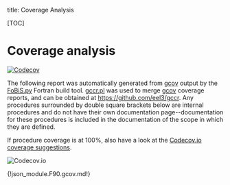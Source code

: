 title: Coverage Analysis

[TOC]

# Coverage analysis

[![Codecov](https://img.shields.io/codecov/c/github/jacobwilliams/json-fortran.svg?style=plastic)](http://codecov.io/github/jacobwilliams/json-fortran?branch=master)


The following report was automatically generated from
[gcov](https://gcc.gnu.org/onlinedocs/gcc/Gcov.html) output by the
[FoBiS.py](https://github.com/szaghi/FoBiS) Fortran build
tool. [gccr.pl](gccr.pl.html) was used to
merge [gcov](https://gcc.gnu.org/onlinedocs/gcc/Gcov.html) coverage
reports, and can be obtained at <https://github.com/eel3/gccr>. Any
procedures surrounded by double square brackets below are internal
procedures and do not have their own documentation page--documentation
for these procedures is included in the documentation of the scope in
which they are defined.

If procedure coverage is at 100%, also have a look at the
[Codecov.io coverage suggestions](https://codecov.io/github/jacobwilliams/json-fortran/features/suggestions).

![Codecov.io](http://codecov.io/github/jacobwilliams/json-fortran/branch.svg?branch=master)

{!json_module.F90.gcov.md!}
